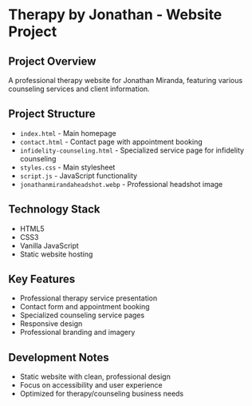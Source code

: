 # Therapy by Jonathan - Website Project

## Project Overview
A professional therapy website for Jonathan Miranda, featuring various counseling services and client information.

## Project Structure
- `index.html` - Main homepage
- `contact.html` - Contact page with appointment booking
- `infidelity-counseling.html` - Specialized service page for infidelity counseling
- `styles.css` - Main stylesheet
- `script.js` - JavaScript functionality
- `jonathanmirandaheadshot.webp` - Professional headshot image

## Technology Stack
- HTML5
- CSS3
- Vanilla JavaScript
- Static website hosting

## Key Features
- Professional therapy service presentation
- Contact form and appointment booking
- Specialized counseling service pages
- Responsive design
- Professional branding and imagery

## Development Notes
- Static website with clean, professional design
- Focus on accessibility and user experience
- Optimized for therapy/counseling business needs